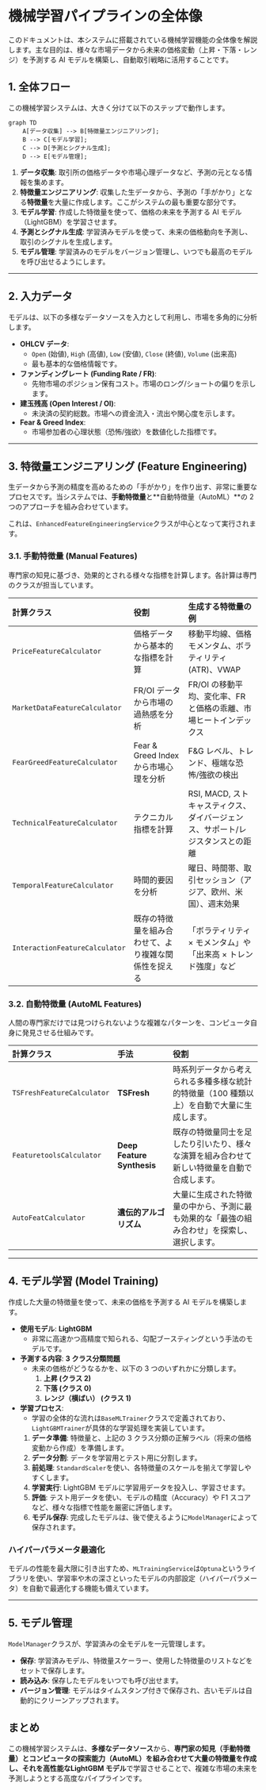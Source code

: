 # 機械学習パイプラインの全体像

このドキュメントは、本システムに搭載されている機械学習機能の全体像を解説します。主な目的は、様々な市場データから未来の価格変動（上昇・下落・レンジ）を予測する AI モデルを構築し、自動取引戦略に活用することです。

## 1. 全体フロー

この機械学習システムは、大きく分けて以下のステップで動作します。

```mermaid
graph TD
    A[データ収集] --> B[特徴量エンジニアリング];
    B --> C[モデル学習];
    C --> D[予測とシグナル生成];
    D --> E[モデル管理];
```

1.  **データ収集**: 取引所の価格データや市場心理データなど、予測の元となる情報を集めます。
2.  **特徴量エンジニアリング**: 収集した生データから、予測の「手がかり」となる**特徴量**を大量に作成します。ここがシステムの最も重要な部分です。
3.  **モデル学習**: 作成した特徴量を使って、価格の未来を予測する AI モデル（LightGBM）を学習させます。
4.  **予測とシグナル生成**: 学習済みモデルを使って、未来の価格動向を予測し、取引のシグナルを生成します。
5.  **モデル管理**: 学習済みのモデルをバージョン管理し、いつでも最高のモデルを呼び出せるようにします。

---

## 2. 入力データ

モデルは、以下の多様なデータソースを入力として利用し、市場を多角的に分析します。

- **OHLCV データ**:
  - `Open` (始値), `High` (高値), `Low` (安値), `Close` (終値), `Volume` (出来高)
  - 最も基本的な価格情報です。
- **ファンディングレート (Funding Rate / FR)**:
  - 先物市場のポジション保有コスト。市場のロング/ショートの偏りを示します。
- **建玉残高 (Open Interest / OI)**:
  - 未決済の契約総数。市場への資金流入・流出や関心度を示します。
- **Fear & Greed Index**:
  - 市場参加者の心理状態（恐怖/強欲）を数値化した指標です。

---

## 3. 特徴量エンジニアリング (Feature Engineering)

生データから予測の精度を高めるための「手がかり」を作り出す、非常に重要なプロセスです。当システムでは、**手動特徴量**と**自動特徴量（AutoML）**の 2 つのアプローチを組み合わせています。

これは、`EnhancedFeatureEngineeringService`クラスが中心となって実行されます。

### 3.1. 手動特徴量 (Manual Features)

専門家の知見に基づき、効果的とされる様々な指標を計算します。各計算は専門のクラスが担当しています。

| 計算クラス                     | 役割                                                 | 生成する特徴量の例                                                             |
| :----------------------------- | :--------------------------------------------------- | :----------------------------------------------------------------------------- |
| `PriceFeatureCalculator`       | 価格データから基本的な指標を計算                     | 移動平均線、価格モメンタム、ボラティリティ(ATR)、VWAP                          |
| `MarketDataFeatureCalculator`  | FR/OI データから市場の過熱感を分析                   | FR/OI の移動平均、変化率、FR と価格の乖離、市場ヒートインデックス              |
| `FearGreedFeatureCalculator`   | Fear & Greed Index から市場心理を分析                | F&G レベル、トレンド、極端な恐怖/強欲の検出                                    |
| `TechnicalFeatureCalculator`   | テクニカル指標を計算                                 | RSI, MACD, ストキャスティクス、ダイバージェンス、サポート/レジスタンスとの距離 |
| `TemporalFeatureCalculator`    | 時間的要因を分析                                     | 曜日、時間帯、取引セッション（アジア、欧州、米国）、週末効果                   |
| `InteractionFeatureCalculator` | 既存の特徴量を組み合わせて、より複雑な関係性を捉える | 「ボラティリティ × モメンタム」や「出来高 × トレンド強度」など                 |

### 3.2. 自動特徴量 (AutoML Features)

人間の専門家だけでは見つけられないような複雑なパターンを、コンピュータ自身に発見させる仕組みです。

| 計算クラス                 | 手法                       | 役割                                                                                         |
| :------------------------- | :------------------------- | :------------------------------------------------------------------------------------------- |
| `TSFreshFeatureCalculator` | **TSFresh**                | 時系列データから考えられる多種多様な統計的特徴量（100 種類以上）を自動で大量に生成します。   |
| `FeaturetoolsCalculator`   | **Deep Feature Synthesis** | 既存の特徴量同士を足したり引いたり、様々な演算を組み合わせて新しい特徴量を自動で合成します。 |
| `AutoFeatCalculator`       | **遺伝的アルゴリズム**     | 大量に生成された特徴量の中から、予測に最も効果的な「最強の組み合わせ」を探索し、選択します。 |

---

## 4. モデル学習 (Model Training)

作成した大量の特徴量を使って、未来の価格を予測する AI モデルを構築します。

- **使用モデル**: **LightGBM**
  - 非常に高速かつ高精度で知られる、勾配ブースティングという手法のモデルです。
- **予測する内容**: **3 クラス分類問題**
  - 未来の価格がどうなるかを、以下の 3 つのいずれかに分類します。
    1.  **上昇 (クラス 2)**
    2.  **下落 (クラス 0)**
    3.  **レンジ（横ばい） (クラス 1)**
- **学習プロセス**:
  - 学習の全体的な流れは`BaseMLTrainer`クラスで定義されており、`LightGBMTrainer`が具体的な学習処理を実装しています。
  1.  **データ準備**: 特徴量と、上記の 3 クラス分類の正解ラベル（将来の価格変動から作成）を準備します。
  2.  **データ分割**: データを学習用とテスト用に分割します。
  3.  **前処理**: `StandardScaler`を使い、各特徴量のスケールを揃えて学習しやすくします。
  4.  **学習実行**: LightGBM モデルに学習用データを投入し、学習させます。
  5.  **評価**: テスト用データを使い、モデルの精度（Accuracy）や F1 スコアなど、様々な指標で性能を厳密に評価します。
  6.  **モデル保存**: 完成したモデルは、後で使えるように`ModelManager`によって保存されます。

### ハイパーパラメータ最適化

モデルの性能を最大限に引き出すため、`MLTrainingService`は`Optuna`というライブラリを使い、学習率や木の深さといったモデルの内部設定（ハイパーパラメータ）を自動で最適化する機能も備えています。

---

## 5. モデル管理

`ModelManager`クラスが、学習済みの全モデルを一元管理します。

- **保存**: 学習済みモデル、特徴量スケーラー、使用した特徴量のリストなどをセットで保存します。
- **読み込み**: 保存したモデルをいつでも呼び出せます。
- **バージョン管理**: モデルはタイムスタンプ付きで保存され、古いモデルは自動的にクリーンアップされます。

## まとめ

この機械学習システムは、**多様なデータソース**から、**専門家の知見（手動特徴量）**と**コンピュータの探索能力（AutoML）**を組み合わせて大量の特徴量を作成し、それを高性能な**LightGBM モデル**で学習させることで、複雑な市場の未来を予測しようとする高度なパイプラインです。
